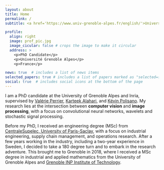 ```yaml
---
layout: about
title: Home
permalink: /
subtitle: <a href='https://www.univ-grenoble-alpes.fr/english/'>Université Grenoble Alpes</a>, <a href='https://team.inria.fr/thoth/'>Inria (Thoth team)</a>, <a href='https://www-ljk.imag.fr/?lang=en/'>Laboratoire Jean Kuntzmann</a>

profile:
  align: right
  image: prof_pic.jpg
  image_cicular: false # crops the image to make it circular
  address: >
    <p>PhD Candidate</p>
    <p>Université Grenoble Alpes</p>
    <p>France</p>

news: true  # includes a list of news items
selected_papers: true # includes a list of papers marked as "selected={true}"
social: true  # includes social icons at the bottom of the page
---
```


I am a PhD candidate at the University of Grenoble Alpes and Inria, supervised by [Valérie Perrier](https://membres-ljk.imag.fr/Valerie.Perrier), [Karteek Alahari](https://lear.inrialpes.fr/people/alahari), and [Kévin Polisano](https://www.kevinpolisano.com). My research lies at the intersection between **computer vision** and **image processing**, with a focus on convolutional neural networks, wavelets and stochastic signal processing.

Before my PhD, I received an engineering degree (MSc) from [CentraleSupelec, University of Paris-Saclay](https://www.centralesupelec.fr/en), with a focus on industrial engineering, supply chain management, and operations research. After a few years working in the industry, including a two-year experience in Sweden, I decided to take a 180 degree turn and to embark in the research adventure. This brought me to Grenoble in 2018, where I received a MSc degree in industrial and applied mathematics from the University of Grenoble Alpes and [Grenoble INP Institute of Technology](https://www.grenoble-inp.fr/en).
